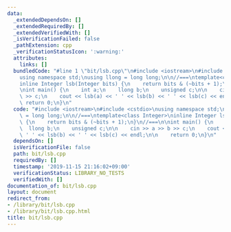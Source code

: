 ```yaml
---
data:
  _extendedDependsOn: []
  _extendedRequiredBy: []
  _extendedVerifiedWith: []
  _isVerificationFailed: false
  _pathExtension: cpp
  _verificationStatusIcon: ':warning:'
  attributes:
    links: []
  bundledCode: "#line 1 \"bit/lsb.cpp\"\n#include <iostream>\n#include <cstdio>\n\
    using namespace std;\nusing llong = long long;\n\n//===\ntemplate<class Integer>\n\
    inline Integer lsb(Integer bits) {\n    return bits & (~bits + 1);\n}\n//===\n\
    \nint main() {\n    int a;\n    llong b;\n    unsigned c;\n\n    cin >> a >> b\
    \ >> c;\n    cout << lsb(a) << ' ' << lsb(b) << ' ' << lsb(c) << endl;\n\n   \
    \ return 0;\n}\n"
  code: "#include <iostream>\n#include <cstdio>\nusing namespace std;\nusing llong\
    \ = long long;\n\n//===\ntemplate<class Integer>\ninline Integer lsb(Integer bits)\
    \ {\n    return bits & (~bits + 1);\n}\n//===\n\nint main() {\n    int a;\n  \
    \  llong b;\n    unsigned c;\n\n    cin >> a >> b >> c;\n    cout << lsb(a) <<\
    \ ' ' << lsb(b) << ' ' << lsb(c) << endl;\n\n    return 0;\n}\n"
  dependsOn: []
  isVerificationFile: false
  path: bit/lsb.cpp
  requiredBy: []
  timestamp: '2019-11-15 21:16:02+09:00'
  verificationStatus: LIBRARY_NO_TESTS
  verifiedWith: []
documentation_of: bit/lsb.cpp
layout: document
redirect_from:
- /library/bit/lsb.cpp
- /library/bit/lsb.cpp.html
title: bit/lsb.cpp
---
```

